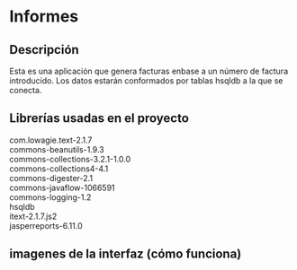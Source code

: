 # Informes

<h2>Descripción </h2>
Esta es una aplicación que genera facturas enbase a un número de factura introducido. Los datos estarán conformados por tablas hsqldb a la que se conecta.

<h2>Librerías usadas en el proyecto </h2>

com.lowagie.text-2.1.7 <br>
commons-beanutils-1.9.3 <br>
commons-collections-3.2.1-1.0.0 <br>
commons-collections4-4.1 <br>
commons-digester-2.1 <br>
commons-javaflow-1066591 <br>
commons-logging-1.2 <br>
hsqldb <br>
itext-2.1.7.js2 <br>
jasperreports-6.11.0 <br>

<h2>imagenes de la interfaz (cómo funciona)</h2>
